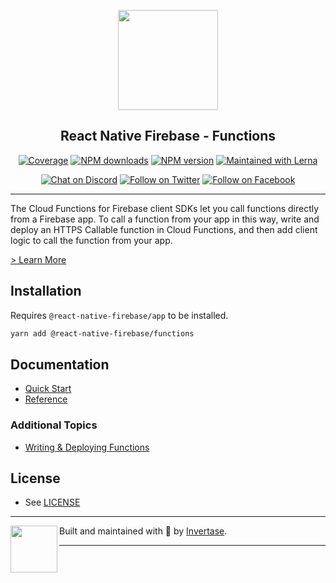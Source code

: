 <p align="center">
  <a href="https://rnfirebase.io">
    <img width="160px" src="https://i.imgur.com/JIyBtKW.png"><br/>
  </a>
  <h2 align="center">React Native Firebase - Functions</h2>
</p>

<p align="center">
  <a href="https://api.rnfirebase.io/coverage/functions/detail"><img src="https://api.rnfirebase.io/coverage/functions/badge?style=flat-square" alt="Coverage"></a>
  <a href="https://www.npmjs.com/package/@react-native-firebase/functions"><img src="https://img.shields.io/npm/dm/@react-native-firebase/functions.svg?style=flat-square" alt="NPM downloads"></a>
  <a href="https://www.npmjs.com/package/@react-native-firebase/functions"><img src="https://img.shields.io/npm/v/@react-native-firebase/functions.svg?style=flat-square" alt="NPM version"></a>
  <a href="https://lerna.js.org/"><img src="https://img.shields.io/badge/maintained%20with-lerna-cc00ff.svg?style=flat-square" alt="Maintained with Lerna"></a>
</p>

<p align="center">
  <a href="https://invertase.link/discord"><img src="https://img.shields.io/discord/295953187817521152.svg?style=flat-square&colorA=7289da&label=Chat%20on%20Discord" alt="Chat on Discord"></a>
  <a href="https://twitter.com/rnfirebase"><img src="https://img.shields.io/twitter/follow/rnfirebase.svg?style=flat-square&colorA=1da1f2&colorB=&label=Follow%20on%20Twitter" alt="Follow on Twitter"></a>
  <a href="https://www.facebook.com/groups/rnfirebase"><img src="https://img.shields.io/badge/Follow%20on%20Facebook-4172B8?logo=facebook&style=flat-square&logoColor=fff" alt="Follow on Facebook"></a>
</p>

---

The Cloud Functions for Firebase client SDKs let you call functions directly from a Firebase app.
To call a function from your app in this way, write and deploy an HTTPS Callable function in Cloud Functions,
and then add client logic to call the function from your app.

[> Learn More](https://firebase.google.com/products/functions/)

## Installation

Requires `@react-native-firebase/app` to be installed.

```bash
yarn add @react-native-firebase/functions
```

## Documentation

- [Quick Start](https://rnfirebase.io/functions/usage)
- [Reference](https://rnfirebase.io/reference/functions)

### Additional Topics

- [Writing & Deploying Functions](https://rnfirebase.io/functions/writing-deploying-functions)

## License

- See [LICENSE](/LICENSE)

---

<p>
  <img align="left" width="75px" src="https://static.invertase.io/assets/invertase/invertase-rounded.png">
  <p align="left">
    Built and maintained with 💛 by <a href="https://invertase.io">Invertase</a>.
  </p>
</p>

---
